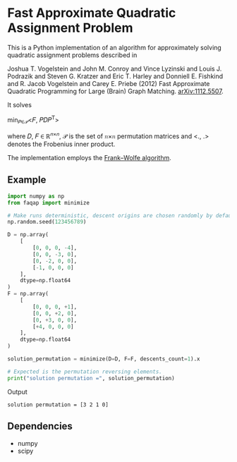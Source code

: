 # Fast Approximate Quadratic Assignment Problem

This is a Python implementation of an algorithm for approximately solving quadratic
assignment problems described in

Joshua T. Vogelstein and John M. Conroy and Vince Lyzinski and Louis J. Podrazik and
Steven G. Kratzer and Eric T. Harley and Donniell E. Fishkind and
R. Jacob Vogelstein and Carey E. Priebe
(2012) Fast Approximate Quadratic Programming for Large (Brain) Graph Matching.
[arXiv:1112.5507](https://arxiv.org/abs/1112.5507).

It solves

min<sub>𝑃∈𝒫</sub><𝐹, 𝑃𝐷𝑃<sup>𝖳</sup>>

where 𝐷, 𝐹 ∈ ℝ<sup>𝑛×𝑛</sup>, 𝒫 is the set of 𝑛×𝑛 permutation matrices
and <., .> denotes the Frobenius inner product.

The implementation employs the
[Frank–Wolfe algorithm](https://en.wikipedia.org/wiki/Frank%E2%80%93Wolfe_algorithm).


## Example
```python
import numpy as np
from faqap import minimize

# Make runs deterministic, descent origins are chosen randomly by default.
np.random.seed(123456789)

D = np.array(
    [
        [0, 0, 0, -4],
        [0, 0, -3, 0],
        [0, -2, 0, 0],
        [-1, 0, 0, 0]
    ],
    dtype=np.float64
)
F = np.array(
    [
        [0, 0, 0, +1],
        [0, 0, +2, 0],
        [0, +3, 0, 0],
        [+4, 0, 0, 0]
    ],
    dtype=np.float64
)

solution_permutation = minimize(D=D, F=F, descents_count=1).x

# Expected is the permutation reversing elements.
print("solution permutation =", solution_permutation)

```

Output
```
solution permutation = [3 2 1 0]
```

## Dependencies
* numpy
* scipy
